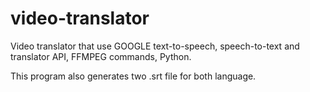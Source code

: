 # video-translator

Video translator that use GOOGLE text-to-speech, speech-to-text and translator API,
                          FFMPEG commands,
                          Python.
                          
This program also generates two .srt file for both language. 
